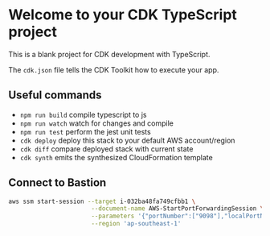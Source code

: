 # Welcome to your CDK TypeScript project

This is a blank project for CDK development with TypeScript.

The `cdk.json` file tells the CDK Toolkit how to execute your app.

## Useful commands

* `npm run build`   compile typescript to js
* `npm run watch`   watch for changes and compile
* `npm run test`    perform the jest unit tests
* `cdk deploy`      deploy this stack to your default AWS account/region
* `cdk diff`        compare deployed stack with current state
* `cdk synth`       emits the synthesized CloudFormation template


## Connect to Bastion
```bash
aws ssm start-session --target i-032ba48fa749cfbb1 \
                       --document-name AWS-StartPortForwardingSession \
                       --parameters '{"portNumber":["9098"],"localPortNumber":["9098"]}' \
                       --region 'ap-southeast-1' 

```